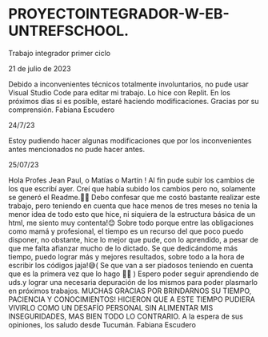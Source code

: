 # PROYECTOINTEGRADOR-W-EB-UNTREFSCHOOL.
Trabajo integrador primer ciclo

21 de julio de 2023

Debido a inconvenientes técnicos totalmente involuntarios, no pude usar Visual Studio Code para editar mi trabajo.
Lo hice con Replit. 
En los próximos días si es posible, estaré haciendo modificaciones.
Gracias por su comprensión.
Fabiana Escudero

24/7/23

Estoy pudiendo hacer algunas modificaciones que por los inconvenientes antes mencionados no pude hacer antes.


25/07/23

Hola Profes Jean Paul, o Matías o Martín !
Al fin pude subir los cambios de los que escribí ayer. Creí que había subido los cambios pero no, solamente se generó el Readme.🤦‍♀️
Debo confesar que me costó bastante realizar este trabajo, pero teniendo en cuenta que hace menos de tres meses no tenia la menor idea de todo esto que hice, ni siquiera de la estructura básica de un html, me siento muy contenta!😊 Sobre todo porque entre las obligaciones como mamá y profesional, el tiempo es un recurso del que poco puedo disponer, no obstante, hice lo mejor que pude, con lo aprendido, a pesar de que me falta afianzar mucho de lo dictado.
Se que dedicándome más tiempo, puedo lograr más y mejores resultados, sobre todo a la hora de escribir los códigos jaja!😅( Se que van a ser piadosos teniendo en cuenta que es la primera vez que lo hago 🙏🏼 )
Espero poder seguir aprendiendo de uds.y lograr una necesaria depuración de los mismos para poder plasmarlo en próximos trabajos.
MUCHAS GRACIAS POR BRINDARNOS SU TIEMPO, PACIENCIA Y CONOCIMIENTOS! HICIERON QUE A ESTE TIEMPO PUDIERA VIVIRLO COMO UN DESAFÍO PERSONAL SIN ALIMENTAR MIS INSEGURIDADES, MAS BIEN TODO LO CONTRARIO.
A la espera de sus opiniones, los saludo desde Tucumán.
Fabiana Escudero

 
